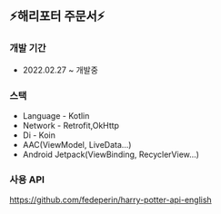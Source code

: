 ## ⚡해리포터  주문서⚡
### 개발 기간
- 2022.02.27 ~ 개발중
### 스택
- Language - Kotlin
- Network - Retrofit,OkHttp
- Di - Koin
- AAC(ViewModel, LiveData...)
- Android Jetpack(ViewBinding, RecyclerView...)
### 사용 API
https://github.com/fedeperin/harry-potter-api-english

